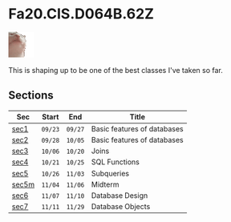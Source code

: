 # Fa20.CIS.D064B.62Z

![](resources/rave_cat.gif)

This is shaping up to be one of the best classes I've taken so far.

## Sections

Sec|Start|End|Title
-|-|-|-
[sec1](sec1)|`09/23`|`09/27`|Basic features of databases
[sec2](sec2)|`09/28`|`10/05`|Basic features of databases
[sec3](sec3)|`10/06`|`10/20`|Joins
[sec4](sec4)|`10/21`|`10/25`|SQL Functions
[sec5](sec5)|`10/26`|`11/03`|Subqueries
[sec5m](sec5m)|`11/04`|`11/06`|Midterm
[sec6](sec6)|`11/07`|`11/10`|Database Design
[sec7](sec7)|`11/11`|`11/29`|Database Objects
